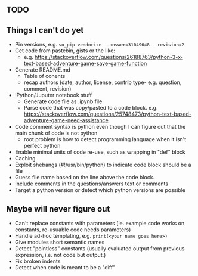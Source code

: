 TODO
----

Things I can't do yet
---------------------
- Pin versions, e.g. `so_pip vendorize --answer=31049648 --revision=2`
- Get code from pastebin, gists or the like:
   - e.g. https://stackoverflow.com/questions/26188763/python-3-x-text-based-adventure-game-save-game-function
- Generate README.md
    - Table of conents
    - recap authors (date, author, license, contrib type- e.g. question, comment, revision)
- IPython/Juputer notebook stuff
   - Generate code file as .ipynb file
   - Parse code that was copy/pasted to a code block.
     e.g. https://stackoverflow.com/questions/25748473/python-text-based-adventure-game-need-assistance
- Code comment syntax is python even though I can figure out that the main chunk of code is not python
    - root problem is how to detect programming language when it isn't perfect python
- Enable minimal units of code re-use, such as wrapping in "def" block
- Caching
- Exploit shebangs (#!/usr/bin/python) to indicate code block should be a file
- Guess file name based on the line above the code block.
- Include comments in the questions/answers text or comments
- Target a python version or detect which python versions are possible

Maybe will never figure out
------
- Can't replace constants with parameters (ie. example code works on constants, re-usuable code needs parameters)
- Handle ad-hoc templating, e.g. `print(<your name goes here>)`
- Give modules short semantic names
- Detect "pointless" constants (usually evaluated output from previous expression, i.e. not code but output.)
- Fix broken indents
- Detect when code is meant to be a "diff"

